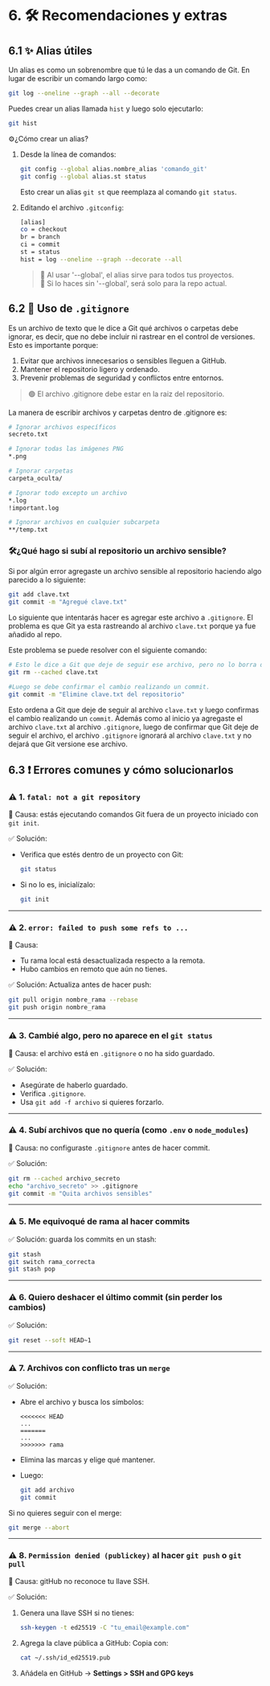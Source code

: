 # 6. 🛠️ Recomendaciones y extras

## 6.1 ✨ Alias útiles  
Un alias es como un sobrenombre que tú le das a un comando de Git. En lugar de escribir un comando largo como:
```bash
git log --oneline --graph --all --decorate
```
Puedes crear un alias llamada ```hist``` y luego solo ejecutarlo:
```bash
git hist
```

⚙️¿Cómo crear un alias?
1. Desde la línea de comandos:
   ```bash
   git config --global alias.nombre_alias 'comando_git'
   git config --global alias.st status
   ```
   Esto crear un alias ```git st``` que reemplaza al comando ```git status```.

2. Editando el archivo ```.gitconfig```:
   ```bash
   [alias]
   co = checkout
   br = branch
   ci = commit
   st = status
   hist = log --oneline --graph --decorate --all
   ```
   >🚧 Al usar '--global', el alias sirve para todos tus proyectos.</br>
   >🚧 Si lo haces sin '--global', será solo para la repo actual.

## 6.2 📂 Uso de `.gitignore`  
Es un archivo de texto que le dice a Git qué archivos o carpetas debe ignorar, es decir, que no debe incluir ni rastrear en el control de versiones. Esto es importante porque:
1. Evitar que archivos innecesarios o sensibles lleguen a GitHub.
2. Mantener el repositorio ligero y ordenado.
3. Prevenir problemas de seguridad y conflictos entre entornos.
>🟢 El archivo .gitignore debe estar en la raiz del repositorio.

La manera de escribir archivos y carpetas dentro de .gitignore es:
```bash
# Ignorar archivos específicos
secreto.txt

# Ignorar todas las imágenes PNG
*.png

# Ignorar carpetas
carpeta_oculta/

# Ignorar todo excepto un archivo
*.log
!important.log

# Ignorar archivos en cualquier subcarpeta
**/temp.txt
```

### 🛠️¿Qué hago si subí al repositorio un archivo sensible?
Si por algún error agregaste un archivo sensible al repositorio haciendo algo parecido a lo siguiente:
```bash
git add clave.txt
git commit -m "Agregué clave.txt"
```
Lo siguiente que intentarás hacer es agregar este archivo a  ```.gitignore```. El problema es que Git ya esta rastreando al archivo ```clave.txt``` porque ya fue añadido al repo.

Este problema se puede resolver con el siguiente comando:
```bash
# Esto le dice a Git que deje de seguir ese archivo, pero no lo borra de tu carpeta de trabajo en local.
git rm --cached clave.txt

#Luego se debe confirmar el cambio realizando un commit.
git commit -m "Elimine clave.txt del repositorio"
```
Esto ordena a Git que deje de seguir al archivo ```clave.txt``` y luego confirmas el cambio realizando un ```commit```. Además como al inicio ya agregaste el archivo ```clave.txt``` al archivo ```.gitignore```, luego de confirmar que Git deje de seguir el archivo, el archivo ```.gitignore``` ignorará al archivo ```clave.txt``` y no dejará que Git versione ese archivo.


## 6.3 ❗ Errores comunes y cómo solucionarlos  


### ⚠️ 1. `fatal: not a git repository`

 📌 Causa: estás ejecutando comandos Git fuera de un proyecto iniciado con `git init`.

✅ Solución:

* Verifica que estés dentro de un proyecto con Git:

  ```bash
  git status
  ```
* Si no lo es, inicialízalo:

  ```bash
  git init
  ```

---

### ⚠️ 2. `error: failed to push some refs to ...`

📌 Causa:

* Tu rama local está desactualizada respecto a la remota.
* Hubo cambios en remoto que aún no tienes.

✅ Solución:
Actualiza antes de hacer push:

```bash
git pull origin nombre_rama --rebase
git push origin nombre_rama
```

---

### ⚠️ 3. Cambié algo, pero no aparece en el `git status`

📌 Causa: el archivo está en `.gitignore` o no ha sido guardado.

✅ Solución:

* Asegúrate de haberlo guardado.
* Verifica `.gitignore`.
* Usa `git add -f archivo` si quieres forzarlo.

---

### ⚠️ 4. Subí archivos que no quería (como `.env` o `node_modules`)

📌 Causa: no configuraste `.gitignore` antes de hacer commit.

✅ Solución:
```bash
git rm --cached archivo_secreto
echo "archivo_secreto" >> .gitignore
git commit -m "Quita archivos sensibles"
```

---

### ⚠️ 5. Me equivoqué de rama al hacer commits

✅ Solución: guarda los commits en un stash:

```bash
git stash
git switch rama_correcta
git stash pop
```

---

### ⚠️ 6. Quiero deshacer el último commit (sin perder los cambios)

✅ Solución:

```bash
git reset --soft HEAD~1
```

---

### ⚠️ 7. Archivos con conflicto tras un `merge`
✅ Solución:

* Abre el archivo y busca los símbolos:

  ```
  <<<<<<< HEAD
  ...
  =======
  ...
  >>>>>>> rama
  ```
* Elimina las marcas y elige qué mantener.
* Luego:

  ```bash
  git add archivo
  git commit
  ```

Si no quieres seguir con el merge:

```bash
git merge --abort
```

---

### ⚠️ 8. `Permission denied (publickey)` al hacer `git push` o `git pull`

📌 Causa: gitHub no reconoce tu llave SSH.

✅ Solución:

1. Genera una llave SSH si no tienes:

   ```bash
   ssh-keygen -t ed25519 -C "tu_email@example.com"
   ```

2. Agrega la clave pública a GitHub:
   Copia con:

   ```bash
   cat ~/.ssh/id_ed25519.pub
   ```

3. Añádela en GitHub → **Settings > SSH and GPG keys**


